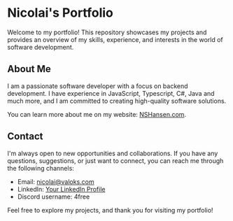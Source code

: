 # Nicolai's Portfolio

Welcome to my portfolio! This repository showcases my projects and provides an overview of my skills, experience, and interests in the world of software development.

## About Me

I am a passionate software developer with a focus on backend development. I have experience in JavaScript, Typescript, C#, Java and much more, and I am committed to creating high-quality software solutions.

You can learn more about me on my website: [NSHansen.com](https://nshansen.com/).

## Contact

I'm always open to new opportunities and collaborations. If you have any questions, suggestions, or just want to connect, you can reach me through the following channels:

- Email: nicolai@valoks.com
- LinkedIn: [Your LinkedIn Profile](https://www.linkedin.com/in/nicolai-hansen-332004276/)
- Discord username: 4free

Feel free to explore my projects, and thank you for visiting my portfolio!
